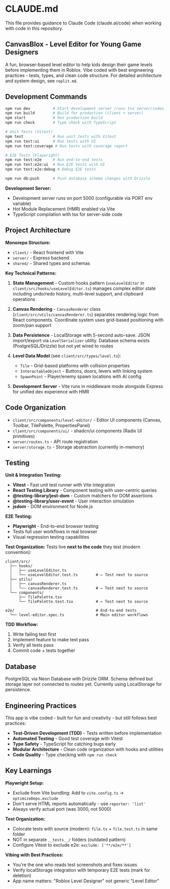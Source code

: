 # CLAUDE.md

This file provides guidance to Claude Code (claude.ai/code) when working with code in this repository.

## CanvasBlox - Level Editor for Young Game Designers

A fun, browser-based level editor to help kids design their game levels before implementing them in Roblox. Vibe coded with best engineering practices - tests, types, and clean code structure. For detailed architecture and system design, see `replit.md`.

## Development Commands

```bash
npm run dev          # Start development server (runs tsx server/index.ts)
npm run build        # Build for production (client + server)
npm start            # Run production build
npm run check        # Type check with TypeScript

# Unit Tests (Vitest)
npm test             # Run unit tests with Vitest
npm run test:ui      # Run tests with UI
npm run test:coverage # Run tests with coverage report

# E2E Tests (Playwright)
npm run test:e2e     # Run end-to-end tests
npm run test:e2e:ui  # Run E2E tests with UI
npm run test:e2e:debug # Debug E2E tests

npm run db:push      # Push database schema changes with Drizzle
```

**Development Server:**
- Development server runs on port 5000 (configurable via PORT env variable)
- Hot Module Replacement (HMR) enabled via Vite
- TypeScript compilation with tsx for server-side code

## Project Architecture

**Monorepo Structure:**
- `client/` - React frontend with Vite
- `server/` - Express backend
- `shared/` - Shared types and schemas

**Key Technical Patterns:**

1. **State Management** - Custom hooks pattern (`useLevelEditor` in `client/src/hooks/useLevelEditor.ts`) manages complex editor state including undo/redo history, multi-level support, and clipboard operations

2. **Canvas Rendering** - `CanvasRenderer` class (`client/src/utils/canvasRenderer.ts`) separates rendering logic from React components. Coordinate system uses grid-based positioning with zoom/pan support

3. **Data Persistence** - LocalStorage with 5-second auto-save. JSON import/export via `LevelSerializer` utility. Database schema exists (PostgreSQL/Drizzle) but not yet wired to routes

4. **Level Data Model** (see `client/src/types/level.ts`):
   - `Tile` - Grid-based platforms with collision properties
   - `InteractableObject` - Buttons, doors, levers with linking system
   - `SpawnPoint` - Player/enemy spawn locations with AI config

5. **Development Server** - Vite runs in middleware mode alongside Express for unified dev experience with HMR

## Code Organization

- `client/src/components/level-editor/` - Editor UI components (Canvas, Toolbar, TilePalette, PropertiesPanel)
- `client/src/components/ui/` - shadcn/ui components (Radix UI primitives)
- `server/routes.ts` - API route registration
- `server/storage.ts` - Storage abstraction (currently in-memory)

## Testing

**Unit & Integration Testing:**
- **Vitest** - Fast unit test runner with Vite integration
- **React Testing Library** - Component testing with user-centric queries
- **@testing-library/jest-dom** - Custom matchers for DOM assertions
- **@testing-library/user-event** - User interaction simulation
- **jsdom** - DOM environment for Node.js

**E2E Testing:**
- **Playwright** - End-to-end browser testing
- Tests full user workflows in real browser
- Visual regression testing capabilities

**Test Organization:**
Tests live **next to the code** they test (modern convention):
```
client/src/
  ├── hooks/
  │   ├── useLevelEditor.ts
  │   └── useLevelEditor.test.ts        # ← Test next to source
  ├── utils/
  │   ├── canvasRenderer.ts
  │   └── canvasRenderer.test.ts        # ← Test next to source
  └── components/
      ├── TilePalette.tsx
      └── TilePalette.test.tsx          # ← Test next to source

e2e/                                    # End-to-end tests
  └── level-editor.spec.ts              # Main editor workflows
```

**TDD Workflow:**
1. Write failing test first
2. Implement feature to make test pass
3. Verify all tests pass
4. Commit code + tests together

## Database

PostgreSQL via Neon Database with Drizzle ORM. Schema defined but storage layer not connected to routes yet. Currently using LocalStorage for persistence.

## Engineering Practices

This app is vibe coded - built for fun and creativity - but still follows best practices:

- **Test-Driven Development (TDD)** - Tests written before implementation
- **Automated Testing** - Good test coverage with Vitest
- **Type Safety** - TypeScript for catching bugs early
- **Modular Architecture** - Clean code organization with hooks and utilities
- **Code Quality** - Type checking with `npm run check`

## Key Learnings

**Playwright Setup:**
- Exclude from Vite bundling: Add to `vite.config.ts` → `optimizeDeps.exclude`
- Don't serve HTML reports automatically - use `reporter: 'list'`
- Always verify actual port (was 3000, not 5000)

**Test Organization:**
- Colocate tests with source (modern): `file.ts` + `file.test.ts` in same folder
- NOT in separate `__tests__/` folders (outdated pattern)
- Configure Vitest to exclude e2e: `exclude: ['**/e2e/**']`

**Vibing with Best Practices:**
- You're the one who reads test screenshots and fixes issues
- Verify localStorage integration with temporary E2E tests (mark for deletion)
- App name matters: "Roblox Level Designer" not generic "Level Editor"
